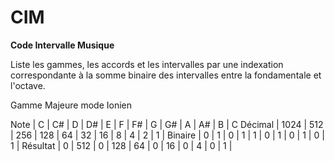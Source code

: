# CIM
**Code Intervalle Musique**

Liste les gammes, les accords et les intervalles par une indexation correspondante à la somme binaire des intervalles entre la fondamentale et l'octave.

Gamme Majeure mode Ionien

Note     | C |  C#  |  D  |  D# |  E  | F  | F# | G  | G# | A | A# | B | C
Décimal      | 1024 | 512 | 256 | 128 | 64 | 32 | 16 | 8  | 4 | 2  | 1 | 
Binaire      |  0   |  1  |  0  |  1  | 1  | 0  | 1  | 0  | 1 | 0  | 1 | 
Résultat     |  0   | 512 |  0  | 128 | 64 | 0  | 16 | 0  | 4 | 0  | 1 | 
